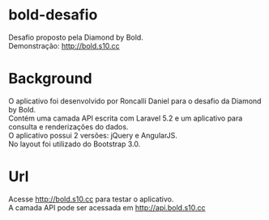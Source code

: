 # bold-desafio
Desafio proposto pela Diamond by Bold. <br />
Demonstração: http://bold.s10.cc
# Background
O aplicativo foi desenvolvido por Roncalli Daniel para o desafio da Diamond by Bold. <br />
Contém uma camada API escrita com Laravel 5.2 e um aplicativo para consulta e renderizações do dados. <br />
O aplicativo possui 2 versões: jQuery e AngularJS. <br />
No layout foi utilizado do Bootstrap 3.0. <br />
# Url
Acesse http://bold.s10.cc para testar o aplicativo. <br />
A camada API pode ser acessada em http://api.bold.s10.cc
